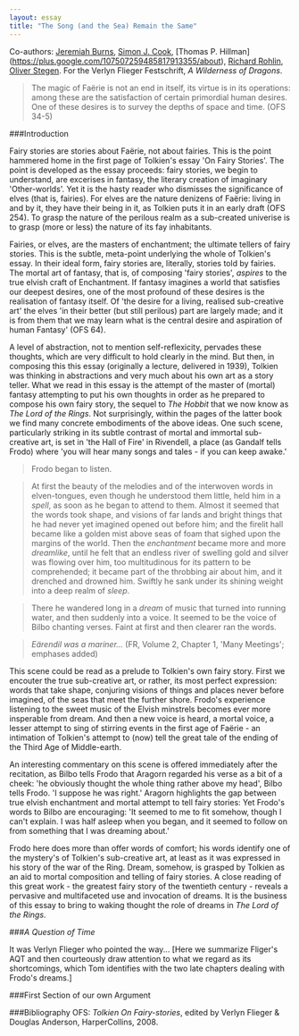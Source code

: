 ```yaml
---
layout: essay
title: "The Song (and the Sea) Remain the Same"
---
```

Co-authors: [Jeremiah Burns](https://plus.google.com/+JeremiahBurns/about), [Simon J. Cook](https://plus.google.com/+simoncook/about), [Thomas P. Hillman] (https://plus.google.com/107507259485817913355/about), [Richard Rohlin](https://plus.google.com/+RichardRohlin/about), [Oliver Stegen](https://plus.google.com/+OliverStegen/about). For the Verlyn Flieger Festschrift, *A Wilderness of Dragons*.


>The magic of Faërie is not an end in itself, its virtue is in its operations: among these are the satisfaction of certain primordial human desires. One of these desires is to survey the depths of space and time. (OFS 34-5)

###Introduction

Fairy stories are stories about Faërie, not about fairies. This is the point hammered home in the first page of Tolkien's essay 'On Fairy Stories'. The point is developed as the essay proceeds: fairy stories, we begin to understand, are excerises in fantasy, the literary creation of  imaginary 'Other-worlds'. Yet it is the hasty reader who dismisses the significance of elves (that is, fairies). For elves are the nature denizens of Faërie: living in and by it, they have their being in it, as Tolkien puts it in an early draft (OFS 254). To grasp the nature of the perilous realm as a sub-created univerise is to grasp (more or less) the nature of its fay inhabitants.

Fairies, or elves, are the masters of enchantment; the ultimate tellers of fairy stories. This is the subtle, meta-point underlying the whole of Tolkien's essay. In their ideal form, fairy stories are, literally, stories told by fairies. The mortal art of fantasy, that is, of composing 'fairy stories', *aspires* to the true elvish craft of Enchantment. If fantasy imagines a world that satisfies our deepest desires, one of the most profound of these desires is the realisation of fantasy itself. Of 'the desire for a living, realised sub-creative art' the elves 'in their better (but still perilous) part are largely made; and it is from them that we may learn what is the central desire and aspiration of human Fantasy' (OFS 64).

A level of abstraction, not to mention self-reflexicity, pervades these thoughts, which are very difficult to hold clearly in the mind. But then, in composing this this essay (originally a lecture, delivered in 1939), Tolkien was thinking in abstractions and very much about his own art as a story teller. What we read in this essay is the attempt of the master of (mortal) fantasy attempting to put his own thoughts in order as he prepared to compose his own fairy story, the sequel to *The Hobbit* that we now know as *The Lord of the Rings*. Not surprisingly, within the pages of the latter book we find many concrete embodiments of the above ideas. One such scene, particularly striking in its subtle contrast of mortal and immortal sub-creative art, is set in 'the Hall of Fire' in Rivendell, a place (as Gandalf tells Frodo) where 'you will hear many songs and tales - if you can keep awake.'

>Frodo began to listen.  

>At first the beauty of the melodies and of the interwoven words in elven-tongues, even though he understood them little, held him in a *spell*, as soon as he began to attend to them. Almost it seemed that the words took shape, and visions of far lands and bright things that he had never yet imagined opened out before him; and the firelit hall became like a golden mist above seas of foam that sighed upon the margins of the world. Then the *enchantment* became more and more *dreamlike*, until he felt that an endless river of swelling gold and silver was flowing over him, too multitudinous for its pattern to be comprehended; it became part of the throbbing air about him, and it drenched and drowned him. Swiftly he sank under its shining weight into a deep realm of *sleep*. 

>There he wandered long in a *dream* of music that turned into running water, and then suddenly into a voice. It seemed to be the voice of Bilbo chanting verses. Faint at first and then clearer ran the words.  

>*Eärendil was a mariner...*      (FR, Volume 2, Chapter 1, 'Many Meetings'; emphases added)

This scene could be read as a prelude to Tolkien's own fairy story. First we encouter the true sub-creative art, or rather, its most perfect expression: words that take shape, conjuring visions of things and places never before imagined, of the seas that meet the further shore. Frodo's experience listening to the sweet music of the Elvish minstrels becomes ever more insperable from dream. And then a new voice is heard, a mortal voice, a lesser attempt to sing of stirring events in the first age of Faërie - an intimation of Tolkien's attempt to (now) tell the great tale of the ending of the Third Age of Middle-earth.

An interesting commentary on this scene is offered immediately after the recitation, as Bilbo tells Frodo that Aragorn regarded his verse as a bit of a cheek: 'he obviously thought the whole thing rather above my head', Bilbo tells Frodo. 'I suppose he was right.' Aragorn highlights the gap between true elvish enchantment and mortal attempt to tell fairy stories:  Yet Frodo's words to Bilbo are encouraging: 'It seemed to me to fit somehow, though I can't explain. I was half asleep when you began, and it seemed to follow on from something that I was dreaming about.' 

Frodo here does more than offer words of comfort; his words identify one of the mystery's of Tolkien's sub-creative art, at least as it was expressed in his story of the war of the Ring. Dream, somehow, is grasped by Tolkien as an aid to mortal composition and telling of fairy stories. A close reading of this great work - the greatest fairy story of the twentieth century - reveals a pervasive and multifaceted use and invocation of dreams. It is the business of this essay to bring to waking thought the role of dreams in *The Lord of the Rings*.


###*A Question of Time*

It was Verlyn Flieger who pointed the way... [Here we summarize Fliger's AQT and then courteously draw attention to what we regard as its shortcomings, which Tom identifies with the two late chapters dealing with Frodo's dreams.]


###First Section of our own Argument


###Bibliography
OFS: *Tolkien On Fairy-stories*, edited by Verlyn Flieger & Douglas Anderson, HarperCollins, 2008.

